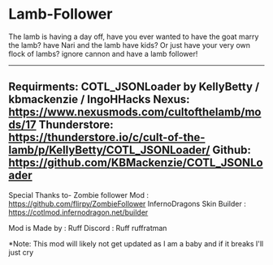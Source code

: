 # Lamb-Follower
The lamb is having a day off, have you ever wanted to have the goat marry the lamb? have Nari and the lamb have kids? 
Or just have your very own flock of lambs? ignore cannon and have a lamb follower!

--------
Requirments: COTL_JSONLoader by KellyBetty / kbmackenzie / IngoHHacks
Nexus: https://www.nexusmods.com/cultofthelamb/mods/17
Thunderstore: https://thunderstore.io/c/cult-of-the-lamb/p/KellyBetty/COTL_JSONLoader/
Github: https://github.com/KBMackenzie/COTL_JSONLoader
-------
Special Thanks to-
Zombie follower  Mod : https://github.com/flirpy/ZombieFollower
InfernoDragons Skin Builder :  https://cotlmod.infernodragon.net/builder

Mod is Made by :
Ruff
Discord : Ruff
ruffratman

*Note: This mod will likely not get updated as I am a baby and if it breaks I'll just cry

